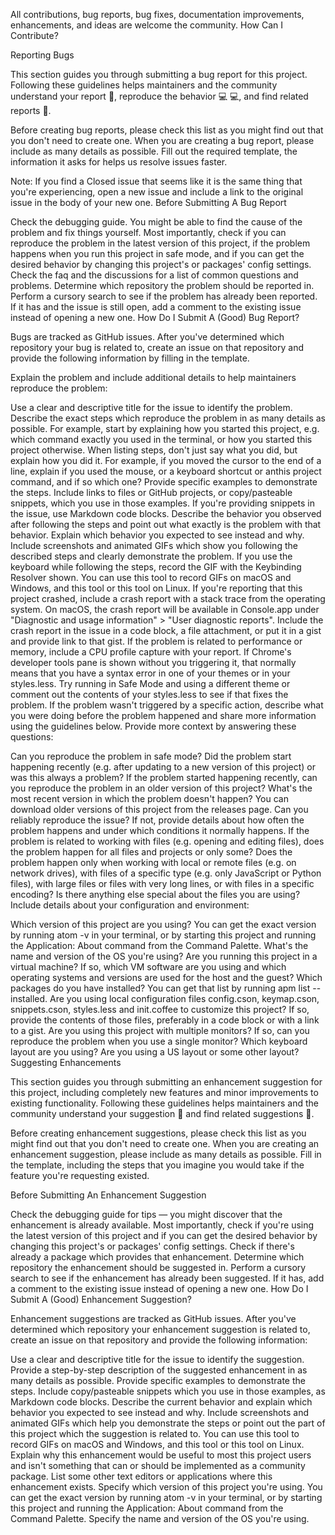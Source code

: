All contributions, bug reports, bug fixes, documentation improvements, enhancements, and ideas are welcome the community. 
How Can I Contribute?

Reporting Bugs

This section guides you through submitting a bug report for this project. Following these guidelines helps maintainers and the community understand your report 📝, reproduce the behavior 💻 💻, and find related reports 🔎.

Before creating bug reports, please check this list as you might find out that you don't need to create one. When you are creating a bug report, please include as many details as possible. Fill out the required template, the information it asks for helps us resolve issues faster.

Note: If you find a Closed issue that seems like it is the same thing that you're experiencing, open a new issue and include a link to the original issue in the body of your new one.
Before Submitting A Bug Report

Check the debugging guide. You might be able to find the cause of the problem and fix things yourself. Most importantly, check if you can reproduce the problem in the latest version of this project, if the problem happens when you run this project in safe mode, and if you can get the desired behavior by changing this project's or packages' config settings.
Check the faq and the discussions for a list of common questions and problems.
Determine which repository the problem should be reported in.
Perform a cursory search to see if the problem has already been reported. If it has and the issue is still open, add a comment to the existing issue instead of opening a new one.
How Do I Submit A (Good) Bug Report?

Bugs are tracked as GitHub issues. After you've determined which repository your bug is related to, create an issue on that repository and provide the following information by filling in the template.

Explain the problem and include additional details to help maintainers reproduce the problem:

Use a clear and descriptive title for the issue to identify the problem.
Describe the exact steps which reproduce the problem in as many details as possible. For example, start by explaining how you started this project, e.g. which command exactly you used in the terminal, or how you started this project otherwise. When listing steps, don't just say what you did, but explain how you did it. For example, if you moved the cursor to the end of a line, explain if you used the mouse, or a keyboard shortcut or anthis project command, and if so which one?
Provide specific examples to demonstrate the steps. Include links to files or GitHub projects, or copy/pasteable snippets, which you use in those examples. If you're providing snippets in the issue, use Markdown code blocks.
Describe the behavior you observed after following the steps and point out what exactly is the problem with that behavior.
Explain which behavior you expected to see instead and why.
Include screenshots and animated GIFs which show you following the described steps and clearly demonstrate the problem. If you use the keyboard while following the steps, record the GIF with the Keybinding Resolver shown. You can use this tool to record GIFs on macOS and Windows, and this tool or this tool on Linux.
If you're reporting that this project crashed, include a crash report with a stack trace from the operating system. On macOS, the crash report will be available in Console.app under "Diagnostic and usage information" > "User diagnostic reports". Include the crash report in the issue in a code block, a file attachment, or put it in a gist and provide link to that gist.
If the problem is related to performance or memory, include a CPU profile capture with your report.
If Chrome's developer tools pane is shown without you triggering it, that normally means that you have a syntax error in one of your themes or in your styles.less. Try running in Safe Mode and using a different theme or comment out the contents of your styles.less to see if that fixes the problem.
If the problem wasn't triggered by a specific action, describe what you were doing before the problem happened and share more information using the guidelines below.
Provide more context by answering these questions:

Can you reproduce the problem in safe mode?
Did the problem start happening recently (e.g. after updating to a new version of this project) or was this always a problem?
If the problem started happening recently, can you reproduce the problem in an older version of this project? What's the most recent version in which the problem doesn't happen? You can download older versions of this project from the releases page.
Can you reliably reproduce the issue? If not, provide details about how often the problem happens and under which conditions it normally happens.
If the problem is related to working with files (e.g. opening and editing files), does the problem happen for all files and projects or only some? Does the problem happen only when working with local or remote files (e.g. on network drives), with files of a specific type (e.g. only JavaScript or Python files), with large files or files with very long lines, or with files in a specific encoding? Is there anything else special about the files you are using?
Include details about your configuration and environment:

Which version of this project are you using? You can get the exact version by running atom -v in your terminal, or by starting this project and running the Application: About command from the Command Palette.
What's the name and version of the OS you're using?
Are you running this project in a virtual machine? If so, which VM software are you using and which operating systems and versions are used for the host and the guest?
Which packages do you have installed? You can get that list by running apm list --installed.
Are you using local configuration files config.cson, keymap.cson, snippets.cson, styles.less and init.coffee to customize this project? If so, provide the contents of those files, preferably in a code block or with a link to a gist.
Are you using this project with multiple monitors? If so, can you reproduce the problem when you use a single monitor?
Which keyboard layout are you using? Are you using a US layout or some other layout?
Suggesting Enhancements

This section guides you through submitting an enhancement suggestion for this project, including completely new features and minor improvements to existing functionality. Following these guidelines helps maintainers and the community understand your suggestion 📝 and find related suggestions 🔎.

Before creating enhancement suggestions, please check this list as you might find out that you don't need to create one. When you are creating an enhancement suggestion, please include as many details as possible. Fill in the template, including the steps that you imagine you would take if the feature you're requesting existed.

Before Submitting An Enhancement Suggestion

Check the debugging guide for tips — you might discover that the enhancement is already available. Most importantly, check if you're using the latest version of this project and if you can get the desired behavior by changing this project's or packages' config settings.
Check if there's already a package which provides that enhancement.
Determine which repository the enhancement should be suggested in.
Perform a cursory search to see if the enhancement has already been suggested. If it has, add a comment to the existing issue instead of opening a new one.
How Do I Submit A (Good) Enhancement Suggestion?

Enhancement suggestions are tracked as GitHub issues. After you've determined which repository your enhancement suggestion is related to, create an issue on that repository and provide the following information:

Use a clear and descriptive title for the issue to identify the suggestion.
Provide a step-by-step description of the suggested enhancement in as many details as possible.
Provide specific examples to demonstrate the steps. Include copy/pasteable snippets which you use in those examples, as Markdown code blocks.
Describe the current behavior and explain which behavior you expected to see instead and why.
Include screenshots and animated GIFs which help you demonstrate the steps or point out the part of this project which the suggestion is related to. You can use this tool to record GIFs on macOS and Windows, and this tool or this tool on Linux.
Explain why this enhancement would be useful to most this project users and isn't something that can or should be implemented as a community package.
List some other text editors or applications where this enhancement exists.
Specify which version of this project you're using. You can get the exact version by running atom -v in your terminal, or by starting this project and running the Application: About command from the Command Palette.
Specify the name and version of the OS you're using.

